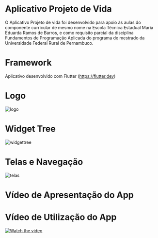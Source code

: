 # Aplicativo Projeto de Vida
O Aplicativo Projeto de vida foi desenvolvido para apoio às aulas do componente curricular de mesmo nome na Escola Técnica Estadual Maria Eduarda Ramos de Barros, e como requisito parcial da disciplina Fundamentos de Programação Aplicada do programa de mestrado da Universidade Federal Rural de Pernambuco.

# Framework
Aplicativo desenvolvido com Flutter (https://flutter.dev)

# Logo
![logo](https://user-images.githubusercontent.com/103005868/180209261-96db7f2b-2d71-4c2b-bb88-d158c6d86a85.jpg)

# Widget Tree
![widgettree](https://user-images.githubusercontent.com/103005868/180212296-76598d93-e6b1-496c-9662-fe196423a7a4.png)

# Telas e Navegação
![telas](https://user-images.githubusercontent.com/103005868/180216446-b32ef600-658d-456a-9d93-e77c61f44967.png)

# Vídeo de Apresentação do App


# Vídeo de Utilização do App
[![Watch the video](https://img.youtube.com/vi/zDGxAcvSzCo/maxresdefault.jpg)](https://www.youtube.com/watch?v=aXAPLT9KECc)

